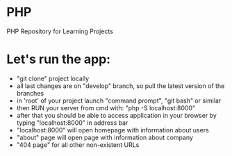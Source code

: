 # PHP
PHP Repository for Learning Projects

# Let's run the app:

- "git clone" project locally
- all last changes are on "develop" branch, so pull the latest version of the branches 
- in 'root' of your project launch "command prompt", "git bash" or similar
- then RUN your server from cmd with: "php -S localhost:8000"
- after that you should be able to access application in your browser by typing "localhost:8000" in address bar
- "localhost:8000" will open homepage with information about users
- "about" page will open page with information about company
- "404 page" for all other non-existent URLs